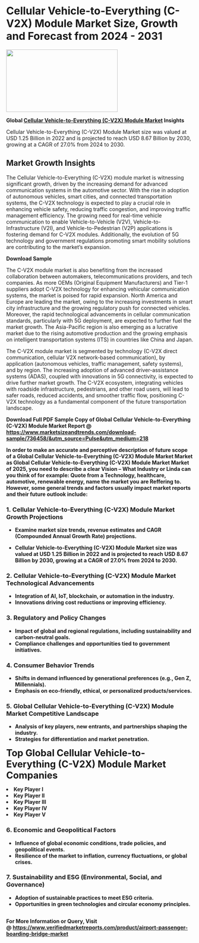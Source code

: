 <H1>Cellular Vehicle-to-Everything (C-V2X) Module Market Size, Growth and Forecast from 2024 - 2031</H1><img class="aligncenter size-medium wp-image-584254" src="https://thirdeyenews.in/wp-content/uploads/2024/09/Global-Market-Research-300x168.jpeg" alt="" width="300" height="168" /><p><strong>Global&nbsp;<a href="https://www.marketsizeandtrends.com/download-sample/736458/&amp;utm_source=Pulse&amp;utm_medium=218">Cellular Vehicle-to-Everything (C-V2X) Module Market</a> Insights</strong></p><p>Cellular Vehicle-to-Everything (C-V2X) Module Market size was valued at USD 1.25 Billion in 2022 and is projected to reach USD 8.67 Billion by 2030, growing at a CAGR of 27.0% from 2024 to 2030.</p><p><h2>Market Growth Insights</h2> <p>The Cellular Vehicle-to-Everything (C-V2X) module market is witnessing significant growth, driven by the increasing demand for advanced communication systems in the automotive sector. With the rise in adoption of autonomous vehicles, smart cities, and connected transportation systems, the C-V2X technology is expected to play a crucial role in enhancing vehicle safety, reducing traffic congestion, and improving traffic management efficiency. The growing need for real-time vehicle communication to enable Vehicle-to-Vehicle (V2V), Vehicle-to-Infrastructure (V2I), and Vehicle-to-Pedestrian (V2P) applications is fostering demand for C-V2X modules. Additionally, the evolution of 5G technology and government regulations promoting smart mobility solutions are contributing to the market’s expansion.</p> <p><strong>Download Sample</strong></p> <p>The C-V2X module market is also benefiting from the increased collaboration between automakers, telecommunications providers, and tech companies. As more OEMs (Original Equipment Manufacturers) and Tier-1 suppliers adopt C-V2X technology for enhancing vehicular communication systems, the market is poised for rapid expansion. North America and Europe are leading the market, owing to the increasing investments in smart city infrastructure and the growing regulatory push for connected vehicles. Moreover, the rapid technological advancements in cellular communication standards, particularly with 5G deployment, are expected to further fuel the market growth. The Asia-Pacific region is also emerging as a lucrative market due to the rising automotive production and the growing emphasis on intelligent transportation systems (ITS) in countries like China and Japan.</p> <p>The C-V2X module market is segmented by technology (C-V2X direct communication, cellular V2X network-based communication), by application (autonomous vehicles, traffic management, safety systems), and by region. The increasing adoption of advanced driver-assistance systems (ADAS), coupled with innovations in 5G connectivity, is expected to drive further market growth. The C-V2X ecosystem, integrating vehicles with roadside infrastructure, pedestrians, and other road users, will lead to safer roads, reduced accidents, and smoother traffic flow, positioning C-V2X technology as a fundamental component of the future transportation landscape.</p> <p><strong></p><p><span class=""><strong>Download Full PDF Sample Copy of Global Cellular Vehicle-to-Everything (C-V2X) Module Market Report</strong> @ <a href="https://www.marketsizeandtrends.com/download-sample/736458/&amp;utm_source=Pulse&amp;utm_medium=218" target="_blank">https://www.marketsizeandtrends.com/download-sample/736458/&amp;utm_source=Pulse&amp;utm_medium=218</a></span></p><p>In order to make an accurate and perceptive description of future scope of a Global&nbsp;Cellular Vehicle-to-Everything (C-V2X) Module Market Market as Global&nbsp;Cellular Vehicle-to-Everything (C-V2X) Module Market Market of 2025, you need to describe a clear Vision &ndash; What Industry or Linda can you think of for example: Quote from a Technology, healthcare, automotive, renewable energy, name the market you are Reffering to. However, some general trends and factors usually impact market reports and their future outlook include:</p><h3>1.&nbsp;<strong>Cellular Vehicle-to-Everything (C-V2X) Module Market Growth Projections</strong></h3><ul><li>Examine market size trends, revenue estimates and CAGR (Compounded Annual Growth Rate) projections.</li><li><p>Cellular Vehicle-to-Everything (C-V2X) Module Market size was valued at USD 1.25 Billion in 2022 and is projected to reach USD 8.67 Billion by 2030, growing at a CAGR of 27.0% from 2024 to 2030.</p></li></ul><h3>2.&nbsp;<strong>Cellular Vehicle-to-Everything (C-V2X) Module Market Technological Advancements</strong></h3><ul><li>Integration of AI, IoT, blockchain, or automation in the industry.</li><li>Innovations driving cost reductions or improving efficiency.</li></ul><h3>3.&nbsp;<strong>Regulatory and Policy Changes</strong></h3><ul><li>Impact of global and regional regulations, including sustainability and carbon-neutral goals.</li><li>Compliance challenges and opportunities tied to government initiatives.</li></ul><h3>4.&nbsp;<strong>Consumer Behavior Trends</strong></h3><ul><li>Shifts in demand influenced by generational preferences (e.g., Gen Z, Millennials).</li><li>Emphasis on eco-friendly, ethical, or personalized products/services.</li></ul><h3>5.&nbsp;<strong>Global Cellular Vehicle-to-Everything (C-V2X) Module Market Competitive Landscape</strong></h3><ul><li>Analysis of key players, new entrants, and partnerships shaping the industry.</li><li>Strategies for differentiation and market penetration.</li></ul><p data-pm-slice="1 1 []"><span style="color: inherit; font-family: inherit; font-size: 25px;">Top Global Cellular Vehicle-to-Everything (C-V2X) Module Market Companies</span></p><div class="" data-test-id=""><p><li>Key Player I</li><li> Key Player II</li><li> Key Player III</li><li> Key Player IV</li><li> Key Player V</li></p></div><h3>6.&nbsp;<strong>Economic and Geopolitical Factors</strong></h3><ul><li>Influence of global economic conditions, trade policies, and geopolitical events.</li><li>Resilience of the market to inflation, currency fluctuations, or global crises.</li></ul><h3>7.&nbsp;<strong>Sustainability and ESG (Environmental, Social, and Governance)</strong></h3><ul><li>Adoption of sustainable practices to meet ESG criteria.</li><li>Opportunities in green technologies and circular economy principles.</li></ul><h2><strong style="font-size: 14px;">For More Information or Query, Visit @&nbsp;</strong><a style="background-color: #ffffff; font-size: 14px;" href="https://www.marketsizeandtrends.com/report/cellular-vehicle-to-everything-c-v2x-module-market/" target="_blank">https://www.verifiedmarketreports.com/product/airport-passenger-boarding-bridge-market</a></h2>
